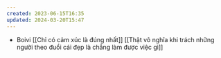 ```yaml
---
created: 2023-06-15T16:35
updated: 2024-03-20T15:47
---
```

- Boivi [[Chỉ có cảm xúc là đúng nhất]] [[Thật vô nghĩa khi trách những người theo đuổi cái đẹp là chẳng làm được việc gì]]
